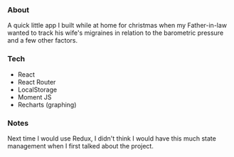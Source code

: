 ### About
A quick little app I built while at home for christmas when my Father-in-law wanted
to track his wife's migraines in relation to the barometric pressure and a few other factors.

### Tech
<ul>
    <li>React</li>
    <li>React Router</li>
    <li>LocalStorage</li>
    <li>Moment JS</li>
    <li>Recharts (graphing)</li>
</ul>

### Notes
Next time I would use Redux, I didn't think I would have this much state management when I first talked about the project.
